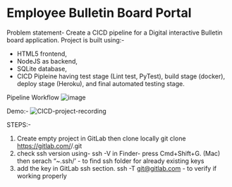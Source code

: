 # Employee Bulletin Board Portal

Problem statement- Create a CICD pipeline for a Digital interactive Bulletin board application. 
Project is built using:-  
- HTML5 frontend, 
- NodeJS as backend, 
- SQLite database, 
- CICD Pipleine having test stage (Lint test, PyTest), build stage (docker), deploy stage (Heroku), and final automated testing stage.

Pipeline Workflow
![image](https://user-images.githubusercontent.com/64662114/150958510-81b46b85-9d92-45a7-991b-8b421c907dab.png)

Demo:-
![CICD-project-recording](https://user-images.githubusercontent.com/64662114/150960128-fa31809c-f078-478b-b580-2bd8c2921272.gif)

STEPS:-
  1. Create empty project in GitLab then clone locally
    git clone https://gitlab.com/<repo-name>/<prj-name>.git
  2. check ssh version using-   ssh -V
  in Finder- press Cmd+Shift+G. (Mac)	then serach “~.ssh/’	- to find ssh folder for already existing keys
  3. add the key in GitLab ssh section.
      ssh -T git@gitlab.com		- to verify if working properly




  




